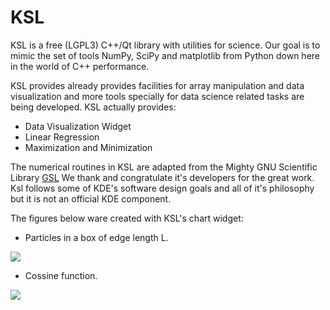 KSL
===

KSL is a free (LGPL3) C++/Qt library with utilities for science. Our
goal is to mimic the set of tools NumPy, SciPy and matplotlib from
Python down here in the world of C++ performance.

KSL provides already provides facilities for array manipulation and data
visualization and more tools specially for data science related tasks are
being developed. KSL actually provides:

   * Data Visualization Widget
   * Linear Regression
   * Maximization and Minimization

The numerical routines in KSL are adapted from the Mighty GNU Scientific Library
[GSL](http://www.gnu.org/software/gsl)
We thank and congratulate it's developers for the great work.
Ksl follows some of KDE's software design goals and all of it's philosophy but it
is not an official KDE component.

The figures below ware created with KSL's chart widget:

   * Particles in a box of edge length L.

![](https://github.com/elvismt/Ksl/blob/master/demos/scatter.png)

   * Cossine function.

![](https://github.com/elvismt/Ksl/blob/master/demos/cossine.png)
